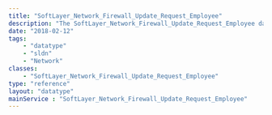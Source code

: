 ```yaml
---
title: "SoftLayer_Network_Firewall_Update_Request_Employee"
description: "The SoftLayer_Network_Firewall_Update_Request_Employee data type returns a user object for the SoftLayer employee that created the request. "
date: "2018-02-12"
tags:
    - "datatype"
    - "sldn"
    - "Network"
classes:
    - "SoftLayer_Network_Firewall_Update_Request_Employee"
type: "reference"
layout: "datatype"
mainService : "SoftLayer_Network_Firewall_Update_Request_Employee"
---
```

